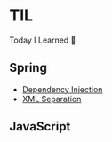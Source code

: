 
# TIL
Today I Learned :100:

## Spring
* [Dependency Injection](https://github.com/RyuKyeongWoo/TIL/blob/main/Spring/Dependency%20injection.md)
* [XML Separation](https://github.com/RyuKyeongWoo/TIL/blob/main/Spring/XML%20Separation.md)

## JavaScript
